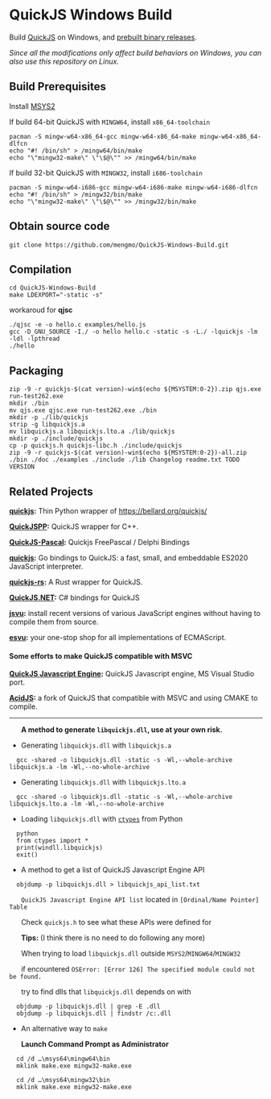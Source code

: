 # QuickJS Windows Build

Build [QuickJS](https://bellard.org/quickjs/) on Windows, and [prebuilt binary releases](https://github.com/mengmo/QuickJS-Windows-Build/releases).

*Since all the modifications only affect build behaviors on Windows, you can also use this repository on Linux.*

## Build Prerequisites
Install [MSYS2](http://www.msys2.org/)

If build 64-bit QuickJS with `MINGW64`, install `x86_64-toolchain`
```
pacman -S mingw-w64-x86_64-gcc mingw-w64-x86_64-make mingw-w64-x86_64-dlfcn
echo "#! /bin/sh" > /mingw64/bin/make
echo "\"mingw32-make\" \"\$@\"" >> /mingw64/bin/make
```

If build 32-bit QuickJS with `MINGW32`, install `i686-toolchain`
```
pacman -S mingw-w64-i686-gcc mingw-w64-i686-make mingw-w64-i686-dlfcn
echo "#! /bin/sh" > /mingw32/bin/make
echo "\"mingw32-make\" \"\$@\"" >> /mingw32/bin/make
```

## Obtain source code
```
git clone https://github.com/mengmo/QuickJS-Windows-Build.git
```

## Compilation
```
cd QuickJS-Windows-Build
make LDEXPORT="-static -s"
```
workaroud for **qjsc**
```
./qjsc -e -o hello.c examples/hello.js
gcc -D_GNU_SOURCE -I./ -o hello hello.c -static -s -L./ -lquickjs -lm -ldl -lpthread
./hello
```

## Packaging
```
zip -9 -r quickjs-$(cat version)-win$(echo ${MSYSTEM:0-2}).zip qjs.exe run-test262.exe
mkdir ./bin
mv qjs.exe qjsc.exe run-test262.exe ./bin
mkdir -p ./lib/quickjs
strip -g libquickjs.a
mv libquickjs.a libquickjs.lto.a ./lib/quickjs
mkdir -p ./include/quickjs
cp -p quickjs.h quickjs-libc.h ./include/quickjs
zip -9 -r quickjs-$(cat version)-win$(echo ${MSYSTEM:0-2})-all.zip ./bin ./doc ./examples ./include ./lib Changelog readme.txt TODO VERSION
```

## Related Projects
**[quickjs](https://github.com/PetterS/quickjs):** Thin Python wrapper of https://bellard.org/quickjs/

**[QuickJSPP](https://github.com/ftk/quickjspp):** QuickJS wrapper for C++.

**[QuickJS-Pascal](https://github.com/Coldzer0/QuickJS-Pascal):** Quickjs FreePascal / Delphi Bindings

**[quickjs](https://github.com/lithdew/quickjs):** Go bindings to QuickJS: a fast, small, and embeddable ES2020 JavaScript interpreter.

**[quickjs-rs](https://github.com/theduke/quickjs-rs):** A Rust wrapper for QuickJS.

**[QuickJS.NET](https://github.com/vmas/QuickJS.NET):** C# bindings for QuickJS

**[jsvu](https://github.com/GoogleChromeLabs/jsvu):** install recent versions of various JavaScript engines without having to compile them from source.

**[esvu](https://github.com/devsnek/esvu):** your one-stop shop for all implementations of ECMAScript.

#### Some efforts to make QuickJS compatible with MSVC

**[QuickJS Javascript Engine](https://github.com/c-smile/quickjspp):** QuickJS Javascript engine, MS Visual Studio port.

**[AcidJS](https://github.com/LemonHX/AcidJS):** a fork of QuickJS that compatible with MSVC and using CMAKE to compile.
* * *
&nbsp;&nbsp;&nbsp;&nbsp;&nbsp;&nbsp;**A method to generate `libquickjs.dll`, use at your own risk.**

* Generating `libquickjs.dll` with `libquickjs.a`
```
  gcc -shared -o libquickjs.dll -static -s -Wl,--whole-archive libquickjs.a -lm -Wl,--no-whole-archive
```

* Generating `libquickjs.dll` with `libquickjs.lto.a`
```
  gcc -shared -o libquickjs.dll -static -s -Wl,--whole-archive libquickjs.lto.a -lm -Wl,--no-whole-archive
```

* Loading `libquickjs.dll` with [`ctypes`](https://docs.python.org/3/library/ctypes.html) from Python
```
  python
  from ctypes import *
  print(windll.libquickjs)
  exit()
```

* A method to get a list of QuickJS Javascript Engine API
```
  objdump -p libquickjs.dll > libquickjs_api_list.txt
```
&nbsp;&nbsp;&nbsp;&nbsp;&nbsp;&nbsp;`QuickJS Javascript Engine API list` located in `[Ordinal/Name Pointer] Table`

&nbsp;&nbsp;&nbsp;&nbsp;&nbsp;&nbsp;Check `quickjs.h` to see what these APIs were defined for

&nbsp;&nbsp;&nbsp;&nbsp;&nbsp;&nbsp;**Tips:** (I think there is no need to do following any more)

&nbsp;&nbsp;&nbsp;&nbsp;&nbsp;&nbsp;When trying to load `libquickjs.dll` outside `MSYS2`/`MINGW64`/`MINGW32`

&nbsp;&nbsp;&nbsp;&nbsp;&nbsp;&nbsp;if encountered `OSError: [Error 126] The specified module could not be found.`

&nbsp;&nbsp;&nbsp;&nbsp;&nbsp;&nbsp;try to find dlls that `libquickjs.dll` depends on with
```
  objdump -p libquickjs.dll | grep -E .dll
  objdump -p libquickjs.dll | findstr /c:.dll
```

* An alternative way to `make`

&nbsp;&nbsp;&nbsp;&nbsp;&nbsp;&nbsp;**Launch Command Prompt as Administrator**
```
  cd /d …\msys64\mingw64\bin
  mklink make.exe mingw32-make.exe

  cd /d …\msys64\mingw32\bin
  mklink make.exe mingw32-make.exe
```
